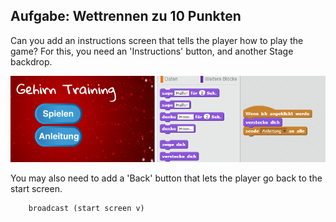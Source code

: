 ## Aufgabe: Wettrennen zu 10 Punkten

Can you add an instructions screen that tells the player how to play the game? For this, you need an 'Instructions' button, and another Stage backdrop.

![Screenshot](images/brain-instructions.png)

You may also need to add a 'Back' button that lets the player go back to the start screen.

```blocks3
    broadcast (start screen v)
```